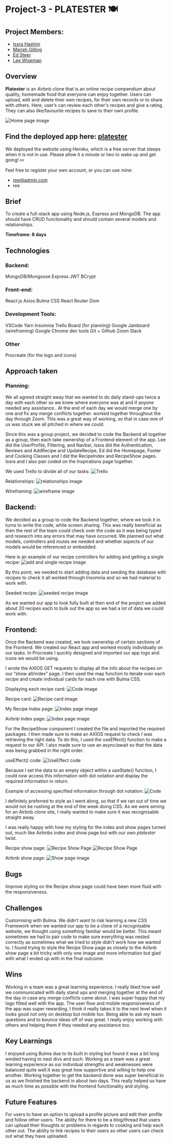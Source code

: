 # Project-3 - PLATESTER 🍽

## Project Members:
- [Issra Hashim](https://github.com/IssraHashim/)
- [Mariah Gilling](https://github.com/msgilling)
- [Ed Steer](https://github.com/EdSteer)
- [Lee Wiseman](https://github.com/leewiseman94)

## Overview
**Platester** is an Airbnb clone that is an online recipe compendium about quality, homemade food that everyone can enjoy together. Users can upload, edit and delete their own recipes, for their own records or to share with others. Here, user’s can review each other's recipes and give a rating. They can also like/favourite recipes to save to their own profile.

![Home page image](./frontend/src/assets/homepage.png?raw=true)

## Find the deployed app here: [platester](https://platester.herokuapp.com/)
We deployed the website using Heroku, which is a free server that sleeps when it is not in use. Please allow it a minute or two to wake up and get going! 💤

Feel free to register your own account, or you can use mine:
- ree@admin.com
- ree

## Brief
To create a full-stack app using Node.js, Express and MongoDB. The app should have CRUD functionality and should contain several models and relationships.

**Timeframe: 8 days**

## Technologies
### Backend:
MongoDB/Mongoose
Express
JWT
BCrypt

### Front-end:
React.js
Axios
Bulma
CSS
React Router Dom

### Development Tools:
VSCode
Yarn
Insomnia
Trello Board (for planning)
Google Jamboard (wireframing)
Google Chrome dev tools
Git + Github
Zoom
Slack

### Other
Procreate (for the logo and icons)

## Approach taken
### Planning:
We all agreed straight away that we wanted to do daily stand-ups twice a day with each other so we knew where everyone was at and if anyone needed any assistance.. At the end of each day we would merge one by one and fix any merge conflicts together. worked together throughout the day through Zoom. This was a great way of working, so that in case one of us was stuck we all pitched in where we could.

Since this was a group project, we decided to code the Backend all together as a group, then each take ownership of a Frontend element of the app. Lee did the UserProfile, Filtering, and Navbar, Issra did the Authentication, Reviews and AddRecipe and UpdateRecipe, Ed did the Homepage, Footer and Cooking Classes and I did the RecipeIndex and RecipeShow pages. Issra and I also pair coded on the Inspirations page together.

We used Trello to divide all of our tasks:
![Trello](./frontend/src/assets/trello.png)

Relationships:
![relationships image](./frontend/src/assets/relationships.png)

Wireframing:
![wireframe image](./frontend/src/assets/wireframe.png)

##  Backend:
We decided as a group to code the Backend together, where we took it in turns to write the code, while screen sharing. This was really beneficial as then the rest of the team could check over the code as it was being typed and research into any errors that may have occurred. We planned out what models, controllers and routes we needed and whether aspects of our models would be referenced or embedded.

Here is an example of our recipe controllers for adding and getting a single recipe:
![add and single recipe image](./frontend/src/assets/getsinglerecipe.png)

By this point, we needed to start adding data and seeding the database with recipes to check it all worked through Insomnia and so we had material to work with.

Seeded recipe:
![seeded recipe image](./frontend/src/assets/seededrecipe.png)

As we wanted our app to look fully built at then end of the project we added about 20 recipes each to bulk out the app so we had a lot of data we could work with. 

## Frontend:
Once the Backend was created, we took ownership of certain sections of the Frontend. We created our React app and worked mostly individually on our tasks. In Procreate I quickly designed and imported our app logo and icons we would be using. 

I wrote the AXIOS GET requests to display all the info about the recipes on our “show all/index” page. I then used the map function to iterate over each recipe and create individual cards for each one with Bulma CSS.

Displaying each recipe card:
![Code image](./frontend/src/assets/display_recipe_card.png)

Recipe card:
![Recipe card image](./frontend/src/assets/recipecard.png)

My Recipe Index page:
![Index page image](./frontend/src/assets/recipeindex.png)

Airbnb Index page:
![Index page image](./frontend/src/assets/airbnbindex.png)

For the RecipeShow component I created the file and imported the required packages. I then made sure to make an AXIOS request to check I was retrieving the right data. To do this, I used the useEffect() function to make a request to our API. I also made sure to use an async/await so that the data was being grabbed in the right order. 

useEffect() code:
![UseEffect code](./frontend/src/assets/useeffectcode.png)

Because I set the data to an empty object within a useState() function, I could now access this information with dot notation and display the required information in return.

Example of accessing specified information through dot notation:
![Code](./frontend/src/assets/dotnotation.png)

I definitely preferred to style as I went along, so that if we ran out of time we would not be rushing at the end of the week doing CSS. As we were aiming for an Airbnb clone site, I really wanted to make sure it was recognisable straight away.

I was really happy with how my styling for the index and show pages turned out, much like Airbnbs index and show page but with our own <i>platester</i> twist.

Recipe show page:
![Recipe Show Page](./frontend/src/assets/recipeshow.png)
![Recipe Show Page](./frontend/src/assets/recipeshow2.png)

Airbnb show page:
![Show page image](./front-end/src/assets/airbnbshow.png)

## Bugs
Improve styling on the Recipe show page could have been more fluid with the responsiveness.

## Challenges
Customising with Bulma. We didn’t want to risk learning a new CSS Framework when we wanted our app to be a clone of a recognisable website, we thought using something familiar would be better. This meant sometimes we had to pair code to make sure everything was nested correctly as sometimes what we tried to style didn’t work how we wanted to.
I found trying to style the Recipe Show page as closely to the Airbnb show page a bit tricky with only one image and more information but glad with what I ended up with in the final outcome.


## Wins
Working in a team was a great learning experience. I really liked how well we communicated with daily stand ups and merging together at the end of the day in case any merge conflicts came about.
I was super happy that my logo fitted well with the app.
The user flow and mobile responsiveness of the app was super rewarding, I think it really takes it to the next level when it looks good not only on desktop but mobile too.
Being able to ask my team questions and to bounce ideas off of was great. I really enjoy working with others and helping them if they needed any assistance too.

## Key Learnings
I enjoyed using Bulma due to its built in styling but found it was a bit long winded having to nest divs and such.
Working as a team was a great learning experience as our individual strengths and weaknesses were balanced quite well.It was great how supportive and willing to help one another.
Working together to get the backend done was super beneficial to us as we finished the backend in about two days. This really helped us have as much time as possible with the frontend functionality and styling.


## Future Features
For users to have an option to upload a profile picture and edit their profile and follow other users.
The ability for there to be a blog/thread that users can upload their thoughts or problems in regards to cooking and help each other out.
The ability to link recipes to their users so other users can check out what they have uploaded.

